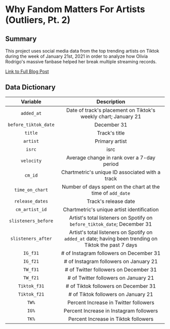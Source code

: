 # Why Fandom Matters For Artists (Outliers, Pt. 2)
## Summary
This project uses social media data from the top trending artists on Tiktok during the week of January 21st, 2021 in order to analyze
how Olivia Rodrigo's massive fanbase helped her break multiple streaming records. 

[Link to Full Blog Post](https://bull-analytics.com/f/why-fandom-matters-for-artists-outliers-pt-2)


## Data Dictionary


| Variable        | Description                          |
| :---:|:---: |
| `added_at`    | Date of track's placement on Tiktok's weekly chart; January 21|
|`before_tiktok_date`|December 31|
| `title`|Track's title|
|`artist`| Primary artist|
|`isrc`| isrc|
|`velocity`|Average change in rank over a 7-day period|
|`cm_id`| Chartmetric's unique ID associated with a track|
|`time_on_chart`|Number of days spent on the chart at the time of `add_date`|
|`release_dates`|Track's release date|
|`cm_artist_id`| Chartmetric's unique artist identification|
|`slisteners_before`|Artist's total listeners on Spotify on `before_tiktok_date`; December 31|
|`slisteners_after`|Artist's total listeners on Spotify on `added_at` date; having been trending on Tiktok the past 7 days|
|`IG_f31`|# of Instagram followers on December 31|
|`IG_f21`|# of Instagram followers on January 21|
|`TW_f31`|# of Twitter followers on December 31|
|`TW_f21`|# of Twitter followers on January 21|
|`Tiktok_f31`|# of Tiktok followers on December 31|
|`Tiktok_f21`|# of Tiktok followers on January 21|
|`TW%`| Percent Increase in Twitter followers|
|`IG%`| Percent Increase in Instagram followers|
|`TK%`| Percent Increase in Tiktok followers|